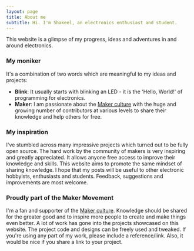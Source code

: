 ```yaml
---
layout: page
title: About me
subtitle: Hi. I'm Shakeel, an electronics enthusiast and student.
---
```


This website is a glimpse of my progress, ideas and adventures in and around electronics.  

### My moniker
It's a combination of two words which are meaningful to my ideas and projects:
* **Blink**: It usually starts with blinking an LED - it is the 'Hello, World!' of programming for electronics.  
* **Maker**: I am passionate about the [Maker culture](https://en.wikipedia.org/wiki/Maker_culture) with the huge and growing number of contributors at various levels to share their knowledge and help others for free.

### My inspiration
I've stumbled across many impressive projects which turned out to be fully open source. The hard work by the community of makers is very inspiring and greatly appreciated. It allows anyone free access to improve their knowledge and skills. This website aims to promote the same mindset of sharing knowledge. I hope that my posts will be useful to other electronic hobbyists, enthusiasts and students. Feedback, suggestions and improvements are most welcome.

### Proudly part of the Maker Movement
I'm a fan and supporter of the [Maker culture](https://en.wikipedia.org/wiki/Maker_culture). Knowledge should be shared for the greater good and to inspire more people to create and make things even better. A lot of work has gone into the projects showcased on this website. The project code and designs can be freely used and tweaked. If you're using any part of my work, please include a reference/link. Also, it would be nice if you share a link to your project.
